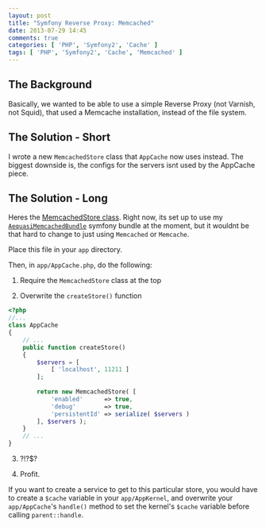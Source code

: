 ```yaml
---
layout: post
title: "Symfony Reverse Proxy: Memcached"
date: 2013-07-29 14:45
comments: true
categories: [ 'PHP', 'Symfony2', 'Cache' ]
tags: [ 'PHP', 'Symfony2', 'Cache', 'Memcached' ]
---
```


## The Background

Basically, we wanted to be able to use a simple Reverse Proxy (not Varnish, not Squid), that used a Memcache installation, instead of the file system.

## The Solution - Short

I wrote a new `MemcachedStore` class that `AppCache` now uses instead. The biggest downside is, the configs for the servers isnt used by the AppCache piece.

## The Solution - Long

Heres the [MemcachedStore class](https://gist.github.com/aequasi/6108241). Right now, its set up to use my [`AequasiMemcachedBundle`](https://packagist.org/packages/aequasi/memcached-bundle) symfony bundle at the moment, but it wouldnt be that hard to change to just using `Memcached` or `Memcache`.

Place this file in your `app` directory.

Then, in `app/AppCache.php`, do the following:

1. Require the `MemcachedStore` class at the top

	<?php 
	
	require_once __DIR__ . '/AppKernel.php';
	require_once __DIR__ . '/MemcachedStore.php';
	
	class AppCache
	{
		// ...
	

2. Overwrite the `createStore()` function

```php
<?php
//...
class AppCache
{
    // ...
    public function createStore()
    {
        $servers = [
            [ 'localhost', 11211 ]
        ];
    
        return new MemcachedStore( [
            'enabled'      => true,
            'debug'        => true,
            'persistentId' => serialize( $servers )
        ], $servers );
    }
    // ...
}
```

3. ?!?$?

4. Profit.


If you want to create a service to get to this particular store, you would have to create a `$cache` variable in your `app/AppKernel`, and overwrite your `app/AppCache`'s `handle()` method to set the kernel's `$cache` variable before calling `parent::handle`.
